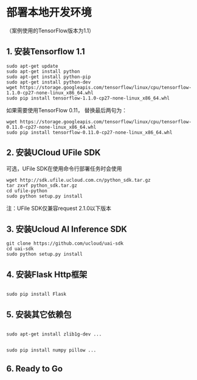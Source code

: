 

# 部署本地开发环境
（案例使用的TensorFlow版本为1.1）

## 1. 安装Tensorflow 1.1
```
sudo apt-get update
sudo apt-get install python
sudo apt-get install python-pip
sudo apt-get install python-dev
wget https://storage.googleapis.com/tensorflow/linux/cpu/tensorflow-1.1.0-cp27-none-linux_x86_64.whl
sudo pip install tensorflow-1.1.0-cp27-none-linux_x86_64.whl
```

如果需要使用TensorFlow 0.11， 替换最后两句为：

```
wget https://storage.googleapis.com/tensorflow/linux/cpu/tensorflow-0.11.0-cp27-none-linux_x86_64.whl
sudo pip install tensorflow-0.11.0-cp27-none-linux_x86_64.whl
```

## 2. 安装UCloud UFile SDK
可选，UFile SDK在使用命令行部署任务时会使用
```
wget http://sdk.ufile.ucloud.com.cn/python_sdk.tar.gz
tar zxvf python_sdk.tar.gz
cd ufile-python
sudo python setup.py install
```
注：UFile SDK仅兼容request 2.1.0以下版本

## 3. 安装Ucloud AI Inference SDK
```
git clone https://github.com/ucloud/uai-sdk
cd uai-sdk
sudo python setup.py install
```

## 4. 安装Flask Http框架
<code>
sudo pip install Flask
</code>

## 5. 安装其它依赖包
<code>
sudo apt-get install zlib1g-dev ...

sudo pip install numpy pillow ...
</code>

## 6. Ready to Go

